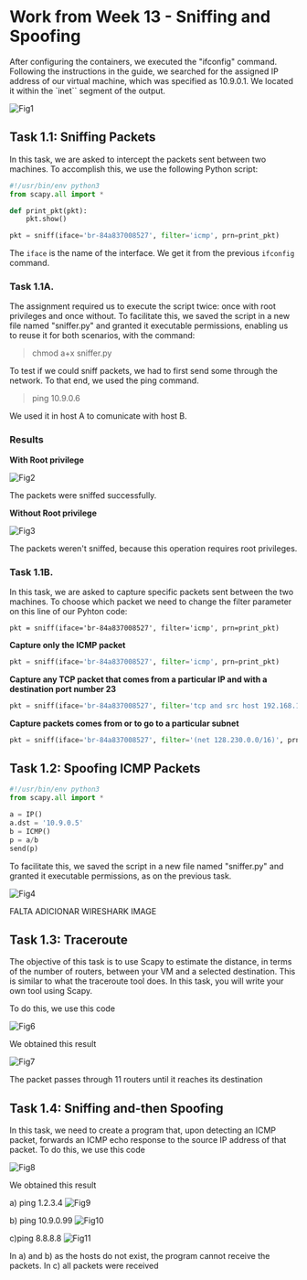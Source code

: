 # Work from Week 13 - Sniffing and Spoofing

After configuring the containers, we executed the "ifconfig" command. Following the instructions in the guide, we searched for the assigned IP address of our virtual machine, which was specified as 10.9.0.1. We located it within the `inet`` segment of the output.

![Fig1](./imgs/LOGBOOK13/1.png)

## Task 1.1: Sniffing Packets

In this task, we are asked to intercept the packets sent between two machines. To accomplish this, we use the following Python script:

```python
#!/usr/bin/env python3
from scapy.all import *

def print_pkt(pkt):
    pkt.show()

pkt = sniff(iface='br-84a837008527', filter='icmp', prn=print_pkt)
```
The `iface` is the name of the interface. We get it from the previous `ifconfig` command.

### Task 1.1A.

The assignment required us to execute the script twice: once with root privileges and once without. To facilitate this, we saved the script in a new file named "sniffer.py" and granted it executable permissions, enabling us to reuse it for both scenarios, with the command:

> chmod a+x sniffer.py

To test if we could sniff packets, we had to first send some through the network. To that end, we used the ping command.

> ping 10.9.0.6

We used it in host A to comunicate with host B.

### Results

**With Root privilege**

![Fig2](./imgs/LOGBOOK13/2.png)

The packets were sniffed successfully.

**Without Root privilege**

![Fig3](./imgs/LOGBOOK13/3.png)

The packets weren't sniffed, because this operation requires root privileges.

### Task 1.1B.

In this task, we are asked to capture specific packets sent between the two machines. To choose which packet we need to change the filter parameter on this line of our Pyhton code:

`pkt = sniff(iface='br-84a837008527', filter='icmp', prn=print_pkt)`

**Capture only the ICMP packet**

```python
pkt = sniff(iface='br-84a837008527', filter='icmp', prn=print_pkt)
```

**Capture any TCP packet that comes from a particular IP and with a destination port number 23**

```python
pkt = sniff(iface='br-84a837008527', filter='tcp and src host 192.168.1.100 and dst port 23', prn=print_pkt)
```

**Capture packets comes from or to go to a particular subnet**

```python
pkt = sniff(iface='br-84a837008527', filter='(net 128.230.0.0/16)', prn=print_pkt)
```

## Task 1.2: Spoofing ICMP Packets

```python
#!/usr/bin/env python3
from scapy.all import *

a = IP()
a.dst = '10.9.0.5'
b = ICMP()
p = a/b
send(p)
```
To facilitate this, we saved the script in a new file named "sniffer.py" and granted it executable permissions, as on the previous task.

![Fig4](./imgs/LOGBOOK13/4.png)

FALTA ADICIONAR WIRESHARK IMAGE

## Task 1.3: Traceroute

The objective of this task is to use Scapy to estimate the distance, in terms of the number of routers, between your VM and a selected destination. This is similar to what the traceroute tool does. In this task, you will write your own tool using Scapy.


To do this, we use this code

![Fig6](./imgs/LOGBOOK13/img1.png)

We obtained this result

![Fig7](./imgs/LOGBOOK13/img2.png)

The packet passes through 11 routers until it reaches its destination


## Task 1.4: Sniffing and-then Spoofing

In this task, we need to create a program that, upon detecting an ICMP packet, forwards an ICMP echo response to the source IP address of that packet.
To do this, we use this code

![Fig8](./imgs/LOGBOOK13/img6.png)

We obtained this result

a) ping 1.2.3.4 
![Fig9](./imgs/LOGBOOK13/img3.png)

b) ping 10.9.0.99
![Fig10](./imgs/LOGBOOK13/img4.png)

c)ping 8.8.8.8 
![Fig11](./imgs/LOGBOOK13/img5.png)

In a) and b) as the hosts do not exist, the program cannot receive the packets. In c) all packets were received


